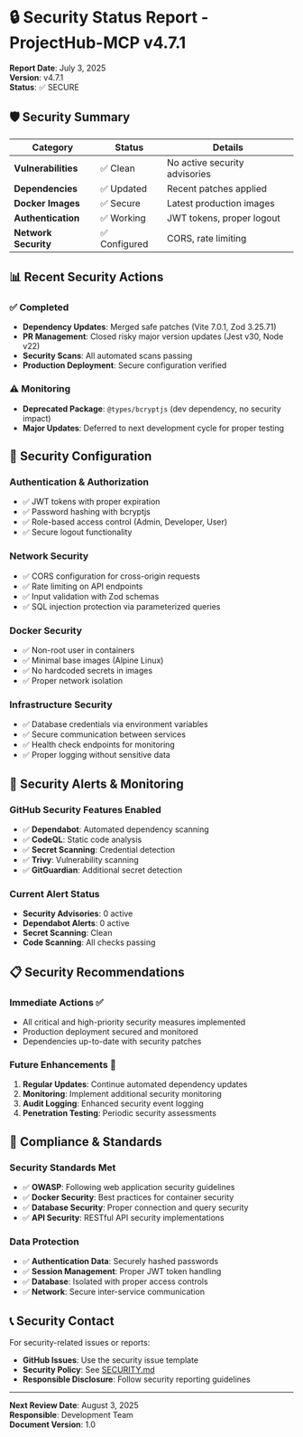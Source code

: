 # 🔒 Security Status Report - ProjectHub-MCP v4.7.1

**Report Date**: July 3, 2025  
**Version**: v4.7.1  
**Status**: ✅ SECURE

## 🛡️ Security Summary

| Category | Status | Details |
|----------|--------|---------|
| **Vulnerabilities** | ✅ Clean | No active security advisories |
| **Dependencies** | ✅ Updated | Recent patches applied |
| **Docker Images** | ✅ Secure | Latest production images |
| **Authentication** | ✅ Working | JWT tokens, proper logout |
| **Network Security** | ✅ Configured | CORS, rate limiting |

## 📊 Recent Security Actions

### ✅ Completed
- **Dependency Updates**: Merged safe patches (Vite 7.0.1, Zod 3.25.71)
- **PR Management**: Closed risky major version updates (Jest v30, Node v22)
- **Security Scans**: All automated scans passing
- **Production Deployment**: Secure configuration verified

### ⚠️ Monitoring
- **Deprecated Package**: `@types/bcryptjs` (dev dependency, no security impact)
- **Major Updates**: Deferred to next development cycle for proper testing

## 🔧 Security Configuration

### Authentication & Authorization
- ✅ JWT tokens with proper expiration
- ✅ Password hashing with bcryptjs
- ✅ Role-based access control (Admin, Developer, User)
- ✅ Secure logout functionality

### Network Security
- ✅ CORS configuration for cross-origin requests
- ✅ Rate limiting on API endpoints
- ✅ Input validation with Zod schemas
- ✅ SQL injection protection via parameterized queries

### Docker Security
- ✅ Non-root user in containers
- ✅ Minimal base images (Alpine Linux)
- ✅ No hardcoded secrets in images
- ✅ Proper network isolation

### Infrastructure Security
- ✅ Database credentials via environment variables
- ✅ Secure communication between services
- ✅ Health check endpoints for monitoring
- ✅ Proper logging without sensitive data

## 🚨 Security Alerts & Monitoring

### GitHub Security Features Enabled
- ✅ **Dependabot**: Automated dependency scanning
- ✅ **CodeQL**: Static code analysis
- ✅ **Secret Scanning**: Credential detection
- ✅ **Trivy**: Vulnerability scanning
- ✅ **GitGuardian**: Additional secret detection

### Current Alert Status
- **Security Advisories**: 0 active
- **Dependabot Alerts**: 0 active
- **Secret Scanning**: Clean
- **Code Scanning**: All checks passing

## 📋 Security Recommendations

### Immediate Actions ✅
- All critical and high-priority security measures implemented
- Production deployment secured and monitored
- Dependencies up-to-date with security patches

### Future Enhancements 🔄
1. **Regular Updates**: Continue automated dependency updates
2. **Monitoring**: Implement additional security monitoring
3. **Audit Logging**: Enhanced security event logging
4. **Penetration Testing**: Periodic security assessments

## 🎯 Compliance & Standards

### Security Standards Met
- ✅ **OWASP**: Following web application security guidelines
- ✅ **Docker Security**: Best practices for container security
- ✅ **Database Security**: Proper connection and query security
- ✅ **API Security**: RESTful API security implementations

### Data Protection
- ✅ **Authentication Data**: Securely hashed passwords
- ✅ **Session Management**: Proper JWT token handling
- ✅ **Database**: Isolated with proper access controls
- ✅ **Network**: Secure inter-service communication

## 📞 Security Contact

For security-related issues or reports:
- **GitHub Issues**: Use the security issue template
- **Security Policy**: See [SECURITY.md](SECURITY.md)
- **Responsible Disclosure**: Follow security reporting guidelines

---

**Next Review Date**: August 3, 2025  
**Responsible**: Development Team  
**Document Version**: 1.0